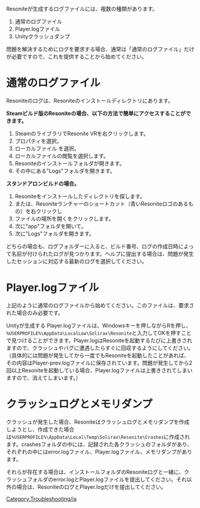 <languages/> Resoniteが生成するログファイルには、複数の種類があります。

1.  通常のログファイル
2.  Player.logファイル
3.  Unityクラッシュダンプ

問題を解決するためにログを要求する場合、通常は「通常のログファイル」だけが必要ですので、これを提供することから始めてください。

# 通常のログファイル

Resoniteのログは、Resoniteのインストールディレクトリにあります。

**Steamビルド版のResoniteの場合、以下の方法で簡単にアクセスすることができます。**

1.  SteamのライブラリでResonite VRを右クリックします。
2.  プロパティを選択。
3.  ローカルファイル を選択。
4.  ローカルファイルの閲覧を選択します。
5.  Resoniteのインストールフォルダが開きます。
6.  その中にある"Logs"フォルダを開きます。

**スタンドアロンビルドの場合。**

1.  Resoniteをインストールしたディレクトリを探します。
2.  または、Resoniteランチャーのショートカット（青いResoniteロゴのあるもの）を右クリックし
3.  ファイルの場所を開くをクリックします。
4.  次に"app"フォルダを開いて。
5.  次に"Logs"フォルダを開きます。

どちらの場合も、ログフォルダーに入ると、ビルド番号、ログの作成日時によって名前が付けられたログが見つかります。ヘルプに提出する場合は、問題が発生したセッションに対応する最新のログを選択してください。

# Player.logファイル

上記のように通常のログファイルから始めてください。このファイルは、要求された場合のみ必要です。

Unityが生成する
Player.logファイルは、Windowsキーを押しながらRを押し、`%USERPROFILE%\AppData\LocalLow\Solirax\Resonite`と入力してOKを押すことで見つけることができます。Player.logはResoniteを起動するたびに上書きされますので、クラッシュやバグに遭遇したらすぐに回収するようにしてください。（具体的には問題が発生してから一度でもResoniteを起動したことがあれば、その内容はPlayer-prev.logファイルに保存されています。問題が発生してから2回以上Resoniteを起動している場合、Player.logファイルは上書きされてしまいますので、消えてしまいます。）

# クラッシュログとメモリダンプ

クラッシュが発生した場合、Resoniteはクラッシュログとメモリダンプを作成しようとし、作成できた場合は`%USERPROFILE%\AppData\Local\Temp\Solirax\Resonite\Crashes`に作成されます。crashesフォルダの中には、記録された各クラッシュのフォルダがあり、それぞれの中にはerror.logファイル、Player.logファイル、メモリダンプがあります。

それらが存在する場合は、インストールフォルダのResoniteログと一緒に、クラッシュフォルダのerror.logとPlayer.logファイルを提出してください。それ以外の場合は、ResoniteのログとPlayer.logだけを提出してください。

[Category:Troubleshooting/ja](Category:Troubleshooting/ja "wikilink")